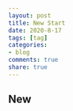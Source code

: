 ```yaml
---
layout: post
title: New Start
date: 2020-8-17
tags: [tag]
categories:
- blog
comments: true
share: true
---
```



## New
